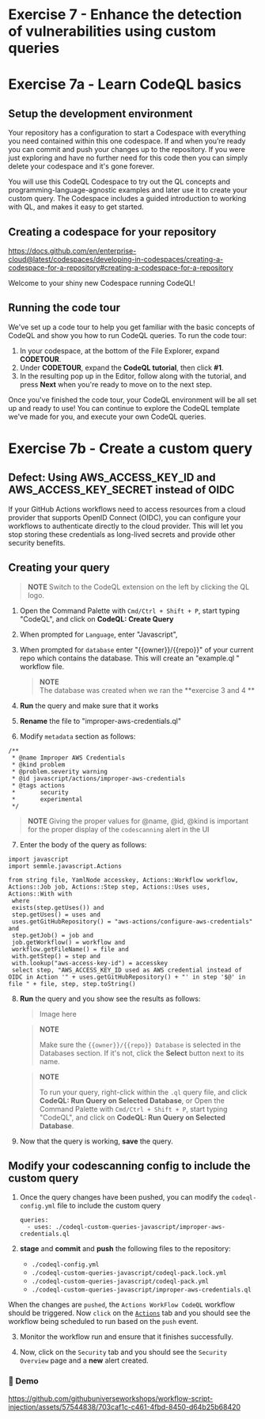 # Exercise 7 - Enhance the detection of vulnerabilities using custom queries

# Exercise 7a - Learn CodeQL basics

## Setup the development environment
Your repository has a configuration to start a Codespace with everything you need contained within this one codespace. If and when you’re ready you can commit and push your changes up to the repository. If you were just exploring and have no further need for this code then you can simply delete your codespace and it's gone forever.

You will use this CodeQL Codespace to try out the QL concepts and programming-language-agnostic examples and later use it to create your custom query. The Codespace includes a guided introduction to working with QL, and makes it easy to get started.

## Creating a codespace for your repository
https://docs.github.com/en/enterprise-cloud@latest/codespaces/developing-in-codespaces/creating-a-codespace-for-a-repository#creating-a-codespace-for-a-repository

Welcome to your shiny new Codespace running CodeQL! 


## Running the code tour

We've set up a code tour to help you get familiar with the basic concepts of CodeQL and show you how to run CodeQL queries. To run the code tour:

1. In your codespace, at the bottom of the File Explorer, expand **CODETOUR**.
2. Under **CODETOUR**, expand the **CodeQL tutorial**, then click **#1**.
3. In the resulting pop up in the Editor, follow along with the tutorial, and press **Next** when you're ready to move on to the next step.

Once you've finished the code tour, your CodeQL environment will be all set up and ready to use! You can continue to explore the CodeQL template we've made for you, and execute your own CodeQL queries.

# Exercise 7b - Create a custom query

## Defect: Using  AWS_ACCESS_KEY_ID and AWS_ACCESS_KEY_SECRET instead of OIDC
If your GitHub Actions workflows need to access resources from a cloud provider that supports OpenID Connect (OIDC), you can configure your workflows to authenticate directly to the cloud provider. This will let you stop storing these credentials as long-lived secrets and provide other security benefits. 

## Creating your query

> **NOTE**
> Switch to the CodeQL extension on the left by clicking the QL logo.

1. Open the Command Palette with `Cmd/Ctrl + Shift + P`, start typing "CodeQL", and click on **CodeQL: Create Query**

2. When prompted for `Language`, enter  "Javascript", 

3. When prompted for `database` enter "{{owner}}/{{repo}}" of your current repo which contains the database. This will create an "example.ql " workflow file. 

   > **NOTE**    
   > The database was created when we ran the **exercise 3 and 4 ** 

4. **Run** the query and make sure that it works

5. **Rename** the file to "improper-aws-credentials.ql"

6. Modify `metadata` section as follows:
```
/**
 * @name Improper AWS Credentials
 * @kind problem
 * @problem.severity warning
 * @id javascript/actions/improper-aws-credentials
 * @tags actions
 *       security
 *       experimental
 */
```
   > **NOTE**
   > Giving the proper values for @name, @id, @kind is important for the proper display of the `codescanning` alert in the UI

7. Enter the body of the query as follows:

```
import javascript
import semmle.javascript.Actions

from string file, YamlNode accesskey, Actions::Workflow workflow,  Actions::Job job, Actions::Step step, Actions::Uses uses, Actions::With with
 where 
 exists(step.getUses()) and
 step.getUses() = uses and
 uses.getGitHubRepository() = "aws-actions/configure-aws-credentials" and
 step.getJob() = job and
 job.getWorkflow() = workflow and
 workflow.getFileName() = file and
 with.getStep() = step and
 with.lookup("aws-access-key-id") = accesskey
 select step, "AWS_ACCESS_KEY_ID used as AWS credential instead of OIDC in Action '" + uses.getGitHubRepository() + "' in step '$@' in file " + file, step, step.toString()
```

8. **Run** the query and you show see the results as follows:

   > Image here

   > **NOTE**
   >
   > Make sure the `{{owner}}/{{repo}} Database` is selected in the Databases section. If it's not, click the **Select** button next to its name.

   

   > **NOTE**
   >
   > To run your query, right-click within the `.ql` query file, and click **CodeQL: Run Query on Selected Database**, or Open the Command Palette with `Cmd/Ctrl + Shift + P`, start typing "CodeQL", and click on **CodeQL: Run Query on Selected Database**.



9. Now that the query is working, **save** the query.


## Modify your codescanning config to include the custom query

1. Once the query changes have been pushed, you can modify the `codeql-config.yml` file to include the custom query
   ```
   queries:
     - uses: ./codeql-custom-queries-javascript/improper-aws-credentials.ql
   ```


2.  **stage** and **commit** and **push** the following files to the repository:
    - `./codeql-config.yml`
    - `./codeql-custom-queries-javascript/codeql-pack.lock.yml`
    - `./codeql-custom-queries-javascript/codeql-pack.yml`
    - `./codeql-custom-queries-javascript/improper-aws-credentials.ql`
   
When the changes are `pushed`, the `Actions WorkFlow CodeQL` workflow should be triggered. Now `click` on the [`Actions`](../../actions) tab and you should see the workflow being scheduled to run based on the `push` event. 

3. Monitor the workflow run and ensure that it finishes successfully.

4. Now, click on the `Security` tab and you should see the `Security Overview` page and a **new** alert created.


### 🎥 Demo
https://github.com/githubuniverseworkshops/workflow-script-injection/assets/57544838/703caf1c-c461-4fbd-8450-d64b25b68420

